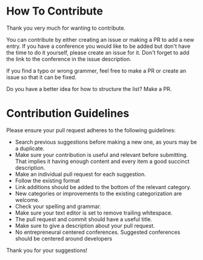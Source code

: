 # How To Contribute 

Thank you very much for wanting to contribute. 

You can contribute by either creating an issue or making a PR to add a new entry. If you have a conference you would like to be added but don't have the time to do it yourself, please create an issue for it. Don't forget to add the link to the conference in the issue description. 

If you find a typo or wrong grammer, feel free to make a PR or create an issue so that it can be fixed.

Do you have a better idea for how to structure the list? Make a PR.

# Contribution Guidelines

Please ensure your pull request adheres to the following guidelines:

- Search previous suggestions before making a new one, as yours may be a duplicate.
- Make sure your contribution is useful and relevant before submitting. That implies it having enough content and every item a good succinct description.
- Make an individual pull request for each suggestion.
- Follow the existing format 
- Link additions should be added to the bottom of the relevant category.
- New categories or improvements to the existing categorization are welcome.
- Check your spelling and grammar.
- Make sure your text editor is set to remove trailing whitespace.
- The pull request and commit should have a useful title.
- Make sure to give a description about your pull request.
- No entrepreneural centered conferences. Suggested conferences should be centered around developers

Thank you for your suggestions!